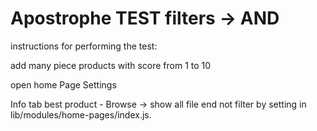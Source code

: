 # Apostrophe TEST filters -> AND
instructions for performing the test:

add many piece products with score from 1 to 10

open home Page Settings

Info tab
best product - Browse -> show all file end not filter by setting in lib/modules/home-pages/index.js.
